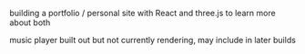 building a portfolio / personal site with React and three.js to learn more about both

music player built out but not currently rendering, may include in later builds